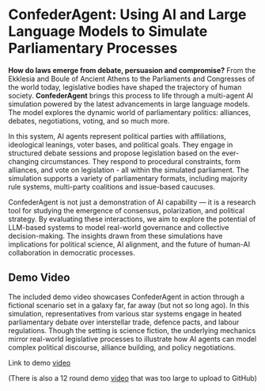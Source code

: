 # ConfederAgent: Using AI and Large Language Models to Simulate Parliamentary Processes

**How do laws emerge from debate, persuasion and compromise?**
From the Ekklesia and Boule of Ancient Athens to the Parliaments and Congresses of the world today, legislative bodies have shaped the trajectory of human society. **ConfederAgent** brings this process to life through a multi-agent AI simulation powered by the latest advancements in large language models. The model explores the dynamic world of parliamentary politics: alliances, debates, negotiations, voting, and so much more. 

In this system, AI agents represent political parties with affiliations, ideological leanings, voter bases, and political goals. They engage in structured debate sessions and propose legislation based on the ever-changing circumstances. They respond to procedural constraints, form alliances, and vote on legislation - all within the simulated parliament. The simulation supports a variety of parliamentary formats, including majority rule systems, multi-party coalitions and issue-based caucuses.

ConfederAgent is not just a demonstration of AI capability — it is a research tool for studying the emergence of consensus, polarization, and political strategy. By evaluating these interactions, we aim to explore the potential of LLM-based systems to model real-world governance and collective decision-making. The insights drawn from these simulations have implications for political science, AI alignment, and the future of human-AI collaboration in democratic processes.


## Demo Video
The included demo video showcases ConfederAgent in action through a fictional scenario set in a galaxy far, far away (but not so long ago). In this simulation, representatives from various star systems engage in heated parliamentary debate over interstellar trade, defence pacts, and labour regulations. Though the setting is science fiction, the underlying mechanics mirror real-world legislative processes to illustrate how AI agents can model complex political discourse, alliance building, and policy negotiations.

Link to demo [video](https://drive.google.com/file/d/1ey4kSYK-0Zk9MP6ucu9BOa-KWxa1bJRU/view?usp=sharing)

(There is also a 12 round demo [video](https://drive.google.com/file/d/13S9EDhX-L0V3IYaZfXCNWhZfgY3elb_V/view?usp=sharing) that was too large to upload to GitHub)
